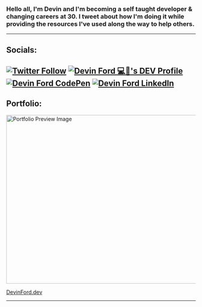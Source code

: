 ### Hello all, I'm Devin and I'm becoming a self taught developer & changing careers at 30. I tweet about how I'm doing it while providing the resources I've used along the way to help others. <br>
-----
## Socials: <br>
[![Twitter Follow](https://img.shields.io/twitter/follow/devindford?style=social)](https://twitter.com/intent/follow?screen_name=devindford)  [![Devin Ford 💻🚀's DEV Profile](https://img.shields.io/badge/Blog%20on%20Dev.to-Follow-lightgrey?style=social&logo=dev.to)](https://dev.to/devindford) [![Devin Ford CodePen](https://img.shields.io/badge/CodePen-Follow-lightgrey?style=social&logo=CodePen)](https://codepen.io/devindford) [![Devin Ford LinkedIn](https://img.shields.io/badge/LinkedIn-Connect-blue?style=social&logo=LinkedIn)](https://linkedin.com/in/devindford)
-----
## Portfolio:

<a href="https://devinford.dev">
  <img src="https://i.imgur.com/cmQCcHU.png" alt="Portfolio Preview Image" height="450" width="800">
</a> 

[DevinFord.dev](https://devinford.dev)

-----


<!--
**devindford/devindford** is a ✨ _special_ ✨ repository because its `README.md` (this file) appears on your GitHub profile.

Here are some ideas to get you started:

- 🔭 I’m currently working on ...
- 🌱 I’m currently learning ...
- 👯 I’m looking to collaborate on ...
- 🤔 I’m looking for help with ...
- 💬 Ask me about ...
- 📫 How to reach me: ...
- 😄 Pronouns: ...
- ⚡ Fun fact: ...
-->

